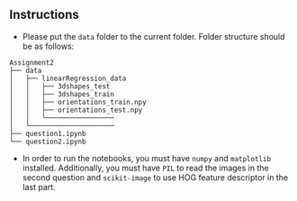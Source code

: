 ## Instructions
* Please put the `data` folder to the current folder. Folder structure should be as follows:
```
Assignment2
├── data
│   ├── linearRegression_data
│   │   ├── 3dshapes_test
│   │   ├── 3dshapes_train
│   │   ├── orientations_train.npy
│   │   ├── orientations_test.npy
│   │   └─────────────────
│   └─────────────────────
├── question1.ipynb
└── question2.ipynb
```
* In order to run the notebooks, you must have `numpy` and `matplotlib` installed. Additionally, you must have `PIL` to read the images in the second question and `scikit-image` to use HOG feature descriptor in the last part.